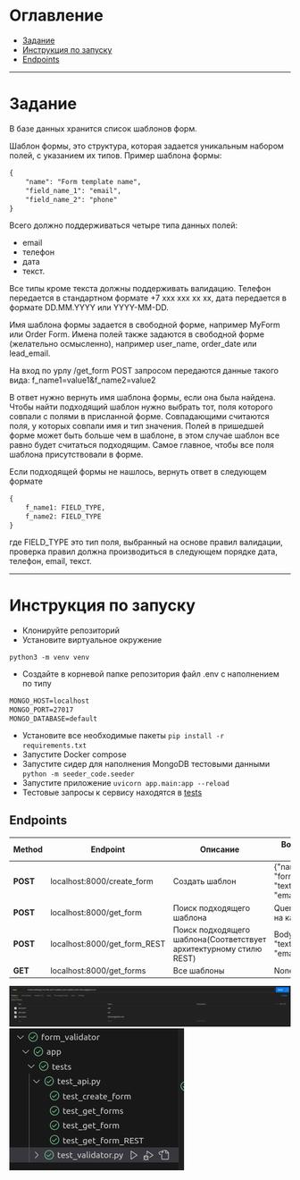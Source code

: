# Оглавление
- [Задание](#задание)
- [Инструкция по запуску](#инструкция-по-запуску)
- [Endpoints](#endpoints)
___

# Задание 
В базе данных хранится список шаблонов форм.

Шаблон формы, это структура, которая задается уникальным набором полей, с указанием их типов.
Пример шаблона формы:

```
{
    "name": "Form template name",
    "field_name_1": "email",
    "field_name_2": "phone"
}
```

Всего должно поддерживаться четыре типа данных полей: 
- email
- телефон
- дата
- текст.

Все типы кроме текста должны поддерживать валидацию. Телефон передается в стандартном формате +7 xxx xxx xx xx, дата передается в формате DD.MM.YYYY или YYYY-MM-DD.

Имя шаблона формы задается в свободной форме, например MyForm или Order Form.
Имена полей также задаются в свободной форме (желательно осмысленно), например user_name, order_date или lead_email.

На вход по урлу /get_form POST запросом передаются данные такого вида:
f_name1=value1&f_name2=value2

В ответ нужно вернуть имя шаблона формы, если она была найдена.
Чтобы найти подходящий шаблон нужно выбрать тот, поля которого совпали с полями в присланной форме. Совпадающими считаются поля, у которых совпали имя и тип значения. Полей в пришедшей форме может быть больше чем в шаблоне, в этом случае шаблон все равно будет считаться подходящим. Самое главное, чтобы все поля шаблона присутствовали в форме.

Если подходящей формы не нашлось, вернуть ответ в следующем формате

```
{
    f_name1: FIELD_TYPE,
    f_name2: FIELD_TYPE
}
```


где FIELD_TYPE это тип поля, выбранный на основе правил валидации, проверка правил должна производиться в следующем порядке дата, телефон, email, текст.
___
# Инструкция по запуску
- Клонируйте репозиторий
- Установите виртуальное окружение
```
python3 -m venv venv
```
- Создайте в корневой папке репозитория файл .env с наполнением по типу
```
MONGO_HOST=localhost
MONGO_PORT=27017
MONGO_DATABASE=default
```
- Установите все необходимые пакеты `pip install -r requirements.txt`
- Запустите Docker compose
- Запустите сидер для наполнения MongoDB тестовыми данными `python -m seeder_code.seeder`
- Запустите приложение `uvicorn app.main:app --reload`
- Тестовые запросы к сервису находятся в [tests](/app/tests/)

## Endpoints
|Method|Endpoint|Описание|Body/Query params example|
|------|--------|--------|-----------------|
|**POST**|localhost:8000/create_form|Создать шаблон| {"name": "form122","def_text11": "text","def_email1": "email"}
|**POST**|localhost:8000/get_form|Поиск подходящего шаблона| Query params(пример на картинке)|
|**POST**|localhost:8000/get_form_REST|Поиск подходящего шаблона(Соответствует архитектурному стилю REST)| Body {"def_text11": "text","def_email1": "email"} |
|**GET**|localhost:8000/get_forms|Все шаблоны| None|

![](/opt/query_params.png)
![](/opt/passed_tests.png)
